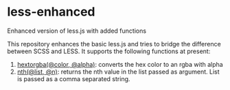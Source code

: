 less-enhanced
====

Enhanced version of less.js with added functions


This repository enhances the basic less.js and tries to bridge the difference between SCSS and LESS.
It supports the following functions at present:

1. [hextorgba(@color, @alpha)](/#): converts the hex color to an rgba with alpha
2. [nth(@list, @n)](/#): returns the nth value in the list passed as argument. List is passed as a comma separated string.
